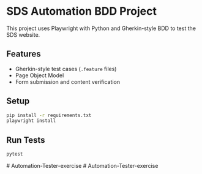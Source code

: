 # SDS Automation BDD Project

This project uses Playwright with Python and Gherkin-style BDD to test the SDS website.

## Features

- Gherkin-style test cases (`.feature` files)
- Page Object Model
- Form submission and content verification

## Setup

```bash
pip install -r requirements.txt
playwright install
```

## Run Tests

```bash
pytest
```
#   A u t o m a t i o n - T e s t e r - e x e r c i s e  
 #   A u t o m a t i o n - T e s t e r - e x e r c i s e  
 